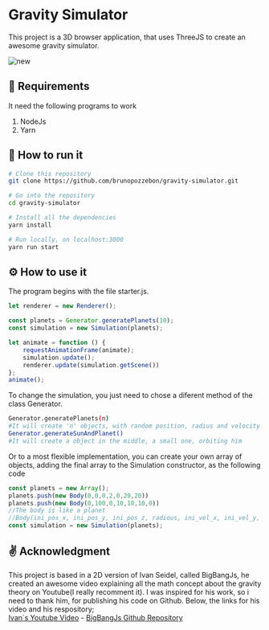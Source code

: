 # Gravity Simulator

This project is a 3D browser application, that uses ThreeJS to create an awesome gravity simulator. 

![new](https://user-images.githubusercontent.com/37053115/74696286-c7314400-51d5-11ea-8e70-b88d3d342ab3.png)

## :file_folder: Requirements
It need the following programs to work
1. NodeJs
2. Yarn 

## :rocket: How to run it
```bash
# Clone this repository
git clone https://github.com/brunopozzebon/gravity-simulator.git

# Go into the repository
cd gravity-simulator

# Install all the dependencies
yarn install

# Run locally, on localhost:3000
yarn run start

```
## :gear: How to use it
The program begins with the file starter.js.
```javascript
let renderer = new Renderer();

const planets = Generator.generatePlanets(10);
const simulation = new Simulation(planets);

let animate = function () {
	requestAnimationFrame(animate);
	simulation.update();
	renderer.update(simulation.getScene())
};
animate();
```
To change the simulation, you just need to chose a diferent method of the class Generator.
```bash
Generator.generatePlanets(n) 
#It will create 'n' objects, with random position, radius and velocity
Generator.generateSunAndPlanet() 
#It will create a object in the middle, a small one, orbiting him
```
Or to a most flexible implementation, you can create your own array of objects, adding the final array to the Simulation constructor, as the following code

```javascript
const planets = new Array();
planets.push(new Body(0,0,0,2,0,20,20))
planets.push(new Body(0,100,0,10,10,10,0))
//The body is like a planet
//Body(ini_pos_x, ini_pos_y, ini_pos_z, radious, ini_vel_x, ini_vel_y, ini_vel_z )
const simulation = new Simulation(planets);
```

## :v: Acknowledgment

This project is based in a 2D version of Ivan Seidel, called BigBangJs, he created an awesome video explaining all the math concept about the gravity theory on Youtube(I really recomment it).
I was inspired for his work, so i need to thank him, for publishing his code on Github. Below, the links for his video and his respository;\
[Ivan´s Youtube Video](https://www.youtube.com/watch?v=C5_7IV9XFd4) - [BigBangJs Github Repository](https://github.com/ivanseidel/BigBang-js)
